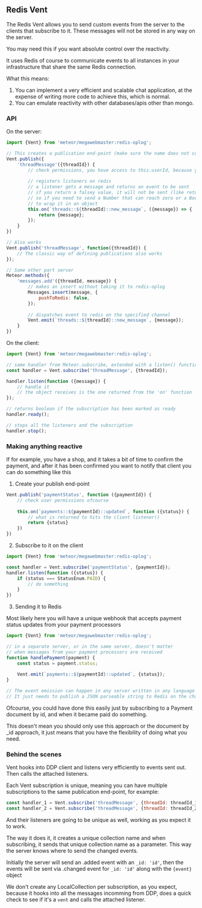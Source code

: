 ## Redis Vent

The Redis Vent allows you to send custom events from the server to the clients that subscribe to it.
These messages will not be stored in any way on the server.

You may need this if you want absolute control over the reactivity.

It uses Redis of course to communicate events to all instances in your infrastructure that share the same Redis connection.

What this means:
1. You can implement a very efficient and scalable chat application, at the expense of writing more code to achieve this, which is normal.
2. You can emulate reactivity with other databases/apis other than mongo.

### API

On the server:
```js
import {Vent} from 'meteor/megawebmaster:redis-oplog';

// This creates a publication end-point (make sure the name does not collide with any existing publish endpoints)
Vent.publish({
    'threadMessage'({threadId}) {
        // check permissions, you have access to this.userId, because you are in publish context
        
        // registers listeners on redis
        // a listener gets a message and returns an event to be sent
        // if you return a falsey value, it will not be sent (like return undefined | null | 0 | false)
        // so if you need to send a Number that can reach zero or a Boolean as your message make sure
        // to wrap it in an object
        this.on(`threads::${threadId}::new_message`, ({message}) => {
            return {message};
        });
    }    
})

// Also works
Vent.publish('threadMessage', function({threadId}) {
    // The classic way of defining publications also works
});

// Some other part server
Meteor.methods({
    'messages.add'({threadId, message}) {
        // makes an insert without taking it to redis-oplog
        Messages.insert(message, {
            pushToRedis: false,
        });
        
        // dispatches event to redis on the specified channel
        Vent.emit(`threads::${threadId}::new_message`, {message});
    }
})
```

On the client:
```js
import {Vent} from 'meteor/megawebmaster:redis-oplog';

// same handler from Meteor.subscribe, extended with a listen() function
const handler = Vent.subscribe('threadMessage', {threadId});

handler.listen(function ({message}) {
    // handle it
    // the object receives is the one returned from the 'on' function
});

// returns boolean if the subscription has been marked as ready 
handler.ready(); 

// stops all the listeners and the subscription
handler.stop();
```

### Making anything reactive

If for example, you have a shop, and it takes a bit of time to confirm the payment, and after it has been confirmed
you want to notify that client you can do something like this

1. Create your publish end-point
```js
Vent.publish('paymentStatus', function ({paymentId}) {
    // check user permissions ofcourse
    
    this.on(`payments::${paymentId}::updated`, function ({status}) {
        // what is returned to hits the client listener()
        return {status}
    })
})
```

2. Subscribe to it on the client
```js
import {Vent} from 'meteor/megawebmaster:redis-oplog';

const handler = Vent.subscribe('paymentStatus', {paymentId});
handler.listen(function ({status}) {
    if (status === StatusEnum.PAID) {
        // do something
    }
})
```

3. Sending it to Redis

Most likely here you will have a unique webhook that accepts payment status updates from your payment processors

```js
import {Vent} from 'meteor/megawebmaster:redis-oplog';

// in a separate server, or in the same server, doesn't matter
// when messages from your payment processors are received
function handlePayment(payment) {
    const status = payment.status;
    
    Vent.emit(`payments::${paymentId}::updated`, {status});
}

// The event emission can happen in any server written in any language
// It just needs to publish a JSON parseable string to Redis on the channel: `payments::${paymentId}::updated` 
```

Ofcourse, you could have done this easily just by subscribing to a Payment document by id,
and when it became paid do something. 

This doesn't mean you should only use this approach or the document by _id approach, it just means
that you have the flexibility of doing what you need.

### Behind the scenes

Vent hooks into DDP client and listens very efficiently to events sent out. Then calls the attached listeners.
 
Each Vent subscription is unique, meaning you can have multiple subscriptions to the same publication end-point,
for example:

```js
const handler_1 = Vent.subscribe('threadMessage', {threadId: threadId_1});
const handler_2 = Vent.subscribe('threadMessage', {threadId: threadId_2});
```

And their listeners are going to be unique as well, working as you expect it to work.

The way it does it, it creates a unique collection name and when subscribing, it sends that unique collection name as a parameter.
This way the server knows where to send the changed events.

Initially the server will send an .added event with an `_id: 'id'`, then the events will be sent via .changed event for `_id: 'id'` along with the `{event}` object

We don't create any LocalCollection per subscription, as you expect, because it hooks into all the messages incomming from DDP,
does a quick check to see if it's a `vent` and calls the attached listener.
